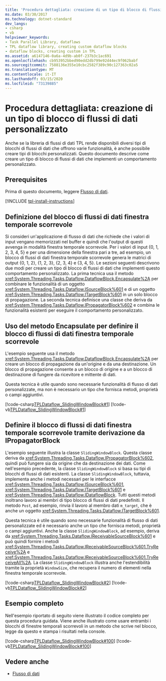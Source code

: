 ```yaml
---
title: 'Procedura dettagliata: creazione di un tipo di blocco di flussi di dati personalizzato'
ms.date: 03/30/2017
ms.technology: dotnet-standard
dev_langs:
- csharp
- vb
helpviewer_keywords:
- Task Parallel Library, dataflows
- TPL dataflow library, creating custom dataflow blocks
- dataflow blocks, creating custom in TPL
ms.assetid: a6147146-0a6a-4d9b-ab0f-237b3c1ac691
ms.openlocfilehash: cb953952bbed90edd2db799e92d44ec9f062babf
ms.sourcegitcommit: 7588136e355e10cbc2582f389c90c127363c02a5
ms.translationtype: MT
ms.contentlocale: it-IT
ms.lasthandoff: 03/15/2020
ms.locfileid: "73139885"
---
```

# <a name="walkthrough-creating-a-custom-dataflow-block-type"></a>Procedura dettagliata: creazione di un tipo di blocco di flussi di dati personalizzato
Anche se la libreria di flussi di dati TPL rende disponibili diversi tipi di blocchi di flussi di dati che offrono varie funzionalità, è anche possibile creare tipi di blocchi personalizzati. Questo documento descrive come creare un tipo di blocco di flussi di dati che implementi un comportamento personalizzato.  
  
## <a name="prerequisites"></a>Prerequisites  
 Prima di questo documento, leggere [Flusso di dati](../../../docs/standard/parallel-programming/dataflow-task-parallel-library.md).  

[!INCLUDE [tpl-install-instructions](../../../includes/tpl-install-instructions.md)]
  
## <a name="defining-the-sliding-window-dataflow-block"></a>Definizione del blocco di flussi di dati finestra temporale scorrevole  
 Si consideri un'applicazione di flusso di dati che richiede che i valori di input vengano memorizzati nel buffer e quindi che l'output di questi avvenga in modalità finestra temporale scorrevole. Per i valori di input {0, 1, 2, 3, 4, 5} e per una dimensione della finestra pari a tre, ad esempio, un blocco di flussi di dati finestra temporale scorrevole genera le matrici di output {0, 1, 2}, {1, 2, 3}, {2, 3, 4} e {3, 4, 5}. Le sezioni seguenti descrivono due modi per creare un tipo di blocco di flussi di dati che implementi questo comportamento personalizzato. La prima tecnica usa il metodo <xref:System.Threading.Tasks.Dataflow.DataflowBlock.Encapsulate%2A> per combinare le funzionalità di un oggetto <xref:System.Threading.Tasks.Dataflow.ISourceBlock%601> e di un oggetto <xref:System.Threading.Tasks.Dataflow.ITargetBlock%601> in un solo blocco di propagazione. La seconda tecnica definisce una classe che deriva da <xref:System.Threading.Tasks.Dataflow.IPropagatorBlock%602> e combina le funzionalità esistenti per eseguire il comportamento personalizzato.  
  
## <a name="using-the-encapsulate-method-to-define-the-sliding-window-dataflow-block"></a>Uso del metodo Encapsulate per definire il blocco di flussi di dati finestra temporale scorrevole  
 L'esempio seguente usa il metodo <xref:System.Threading.Tasks.Dataflow.DataflowBlock.Encapsulate%2A> per creare un blocco di propagazione da un'origine e da una destinazione. Un blocco di propagazione consente a un blocco di origine e a un blocco di destinazione di fungere da ricevitore e mittente di dati.  
  
 Questa tecnica è utile quando sono necessarie funzionalità di flusso di dati personalizzate, ma non è necessario un tipo che fornisca metodi, proprietà o campi aggiuntivi.  
  
 [!code-csharp[TPLDataflow_SlidingWindowBlock#1](../../../samples/snippets/csharp/VS_Snippets_Misc/tpldataflow_slidingwindowblock/cs/slidingwindowblock.cs#1)]
 [!code-vb[TPLDataflow_SlidingWindowBlock#1](../../../samples/snippets/visualbasic/VS_Snippets_Misc/tpldataflow_slidingwindowblock/vb/slidingwindowblock.vb#1)]  
  
## <a name="deriving-from-ipropagatorblock-to-define-the-sliding-window-dataflow-block"></a>Definire il blocco di flussi di dati finestra temporale scorrevole tramite derivazione da IPropagatorBlock  
 L'esempio seguente illustra la classe `SlidingWindowBlock`. Questa classe deriva da <xref:System.Threading.Tasks.Dataflow.IPropagatorBlock%602>, quindi può fungere sia da origine che da destinazione dei dati. Come nell'esempio precedente, la classe `SlidingWindowBlock` si basa su tipi di blocchi di flussi di dati esistenti. La classe `SlidingWindowBlock`, tuttavia, implementa anche i metodi necessari per le interfacce <xref:System.Threading.Tasks.Dataflow.ISourceBlock%601>, <xref:System.Threading.Tasks.Dataflow.ITargetBlock%601> e <xref:System.Threading.Tasks.Dataflow.IDataflowBlock>. Tutti questi metodi inoltrano lavoro ai membri di tipo blocco di flussi di dati predefiniti. Il metodo `Post`, ad esempio, rinvia il lavoro al membro dati `m_target`, che è anche un oggetto <xref:System.Threading.Tasks.Dataflow.ITargetBlock%601>.  
  
 Questa tecnica è utile quando sono necessarie funzionalità di flusso di dati personalizzate ed è necessario anche un tipo che fornisca metodi, proprietà o campi aggiuntivi. Anche la classe `SlidingWindowBlock`, ad esempio, deriva da <xref:System.Threading.Tasks.Dataflow.IReceivableSourceBlock%601> e può quindi fornire i metodi <xref:System.Threading.Tasks.Dataflow.IReceivableSourceBlock%601.TryReceive%2A> e <xref:System.Threading.Tasks.Dataflow.IReceivableSourceBlock%601.TryReceiveAll%2A>. La classe `SlidingWindowBlock` illustra anche l'estendibilità tramite la proprietà `WindowSize`, che recupera il numero di elementi nella finestra temporale scorrevole.  
  
 [!code-csharp[TPLDataflow_SlidingWindowBlock#2](../../../samples/snippets/csharp/VS_Snippets_Misc/tpldataflow_slidingwindowblock/cs/slidingwindowblock.cs#2)]
 [!code-vb[TPLDataflow_SlidingWindowBlock#2](../../../samples/snippets/visualbasic/VS_Snippets_Misc/tpldataflow_slidingwindowblock/vb/slidingwindowblock.vb#2)]  
  
## <a name="the-complete-example"></a>Esempio completo  
 Nell'esempio riportato di seguito viene illustrato il codice completo per questa procedura guidata. Viene anche illustrato come usare entrambi i blocchi di finestre temporali scorrevoli in un metodo che scrive nel blocco, legge da questo e stampa i risultati nella console.  
  
 [!code-csharp[TPLDataflow_SlidingWindowBlock#100](../../../samples/snippets/csharp/VS_Snippets_Misc/tpldataflow_slidingwindowblock/cs/slidingwindowblock.cs#100)]
 [!code-vb[TPLDataflow_SlidingWindowBlock#100](../../../samples/snippets/visualbasic/VS_Snippets_Misc/tpldataflow_slidingwindowblock/vb/slidingwindowblock.vb#100)]  
  
## <a name="see-also"></a>Vedere anche

- [Flusso di dati](../../../docs/standard/parallel-programming/dataflow-task-parallel-library.md)
